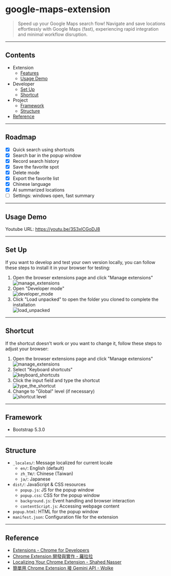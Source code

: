 # google-maps-extension
> Speed up your Google Maps search flow!
> Navigate and save locations effortlessly with Google Maps (fast), experiencing rapid integration and minimal workflow disruption.

---

## Contents
- Extension
    - [Features](#features)
    - [Usage Demo](#usage-demo)
- Developer
    - [Set Up](#set-up)
    - [Shortcut](#shortcut)
- Project
    - [Framework](#framework)
    - [Structure](#structure)
- [Reference](#reference)

---

## Roadmap
- [x] Quick search using shortcuts
- [x] Search bar in the popup window
- [x] Record search history
- [x] Save the favorite spot
- [x] Delete mode
- [x] Export the favorite list
- [x] Chinese language
- [x] AI summarized locations
- [ ] Settings: windows open, fast summary

---

## Usage Demo
Youtube URL: https://youtu.be/3S3xlCGoDJ8

---

## Set Up
If you want to develop and test your own version locally, you can follow these steps to install it in your browser for testing:
1. Open the browser extensions page and click "Manage extensions"\
![manage_extensions](https://github.com/boyonglin/google-maps-extension/assets/56038738/117902e8-d4ac-4208-9f81-37f35489954f)
2. Open "Developer mode"\
![developer_mode](https://github.com/boyonglin/google-maps-extension/assets/56038738/56922b20-cae3-48c1-bb3e-810cf09e9df9)
3. Click "Load unpacked" to open the folder you cloned to complete the installation\
![load_unpacked](https://github.com/boyonglin/google-maps-extension/assets/56038738/358c9c2c-4698-402d-a141-451fabcc3913)

---

## Shortcut
If the shortcut doesn't work or you want to change it, follow these steps to adjust your browser:
1. Open the browser extensions page and click "Manage extensions"\
![manage_extensions](https://github.com/boyonglin/google-maps-extension/assets/56038738/117902e8-d4ac-4208-9f81-37f35489954f)
2. Select "Keyboard shortcuts"\
![keyboard_shortcuts](https://github.com/boyonglin/google-maps-extension/assets/56038738/783c9cbc-4e9f-4818-b075-e0da69efacf0)
3. Click the input field and type the shortcut\
![type_the_shortcut](https://github.com/boyonglin/google-maps-extension/assets/56038738/248921af-ee7e-42af-ab2b-080bf03190b0)
4. Change to "Global" level (if necessary)\
![shortcut level](https://github.com/boyonglin/google-maps-extension/assets/56038738/295e0d03-7a85-4851-8037-1ac574f1b99d)

---

## Framework
- Bootstrap 5.3.0

---

## Structure
- `_locales/`: Message localized for current locale
    - `en/`: English (default)
    - `zh_TW/`: Chinese (Taiwan)
    - `ja/`: Japanese
- `dist/`: JavaScript & CSS resources
    - `popup.js`: JS for the popup window
    - `popup.css`: CSS for the popup window
    - `background.js`: Event handling and browser interaction
    - `contentScript.js`: Accessing webpage content
- `popup.html`: HTML for the popup window
- `manifest.json`: Configuration file for the extension

---

## Reference
- [Extensions - Chrome for Developers](https://developer.chrome.com/docs/extensions/)
- [Chrome Extension 開發與實作 - 羅拉拉](https://ithelp.ithome.com.tw/articles/10186017)
- [Localizing Your Chrome Extension - Shahed Nasser](https://levelup.gitconnected.com/localizing-your-chrome-extension-an-easy-tutorial-b0892e225576)
- [簡單用 Chrome Extension 接 Gemini API - Wolke](https://wolkesau.medium.com/簡單用-chrome-extension-接-gemini-api-下-prompt-就能實作文章摘要工具參加-google-百萬美金挑戰賽-ac2adda60c6f)
